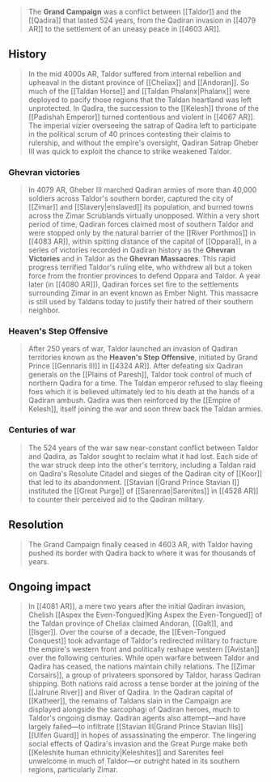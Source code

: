 > The **Grand Campaign** was a conflict between [[Taldor]] and the [[Qadira]] that lasted 524 years, from the Qadiran invasion in [[4079 AR]] to the settlement of an uneasy peace in [[4603 AR]].



## History

> In the mid 4000s AR, Taldor suffered from internal rebellion and upheaval in the distant province of [[Cheliax]] and [[Andoran]]. So much of the [[Taldan Horse]] and [[Taldan Phalanx|Phalanx]] were deployed to pacify those regions that the Taldan heartland was left unprotected.
> In Qadira, the succession to the [[Kelesh]] throne of the [[Padishah Emperor]] turned contentious and violent in [[4067 AR]]. The imperial vizier overseeing the satrap of Qadira left to participate in the political scrum of 40 princes contesting their claims to rulership, and without the empire's oversight, Qadiran Satrap Gheber III was quick to exploit the chance to strike weakened Taldor.


### Ghevran victories

> In 4079 AR, Gheber III marched Qadiran armies of more than 40,000 soldiers across Taldor's southern border, captured the city of [[Zimar]] and [[Slavery|enslaved]] its population, and burned towns across the Zimar Scrublands virtually unopposed. Within a very short period of time, Qadiran forces claimed most of southern Taldor and were stopped only by the natural barrier of the [[River Porthmos]] in [[4083 AR]], within spitting distance of the capital of [[Oppara]], in a series of victories recorded in Qadiran history as the **Ghevran Victories** and in Taldor as the **Ghevran Massacres**. This rapid progress terrified Taldor's ruling elite, who withdrew all but a token force from the frontier provinces to defend Oppara and Taldor.
> A year later (in [[4080 AR]]), Qadiran forces set fire to the settlements surrounding Zimar in an event known as Ember Night. This massacre is still used by Taldans today to justify their hatred of their southern neighbor.


### Heaven's Step Offensive

> After 250 years of war, Taldor launched an invasion of Qadiran territories known as the **Heaven's Step Offensive**, initiated by Grand Prince [[Gennaris III]] in [[4324 AR]]. After defeating six Qadiran generals on the [[Plains of Paresh]], Taldor took control of much of northern Qadira for a time. The Taldan emperor refused to slay fleeing foes which it is believed ultimately led to his death at the hands of a Qadiran ambush. Qadira was then reinforced by the [[Empire of Kelesh]], itself joining the war and soon threw back the Taldan armies.


### Centuries of war

> The 524 years of the war saw near-constant conflict between Taldor and Qadira, as Taldor sought to reclaim what it had lost. Each side of the war struck deep into the other's territory, including a Taldan raid on Qadira's Resolute Citadel and sieges of the Qadiran city of [[Koor]] that led to its abandonment.
> [[Stavian I|Grand Prince Stavian I]] instituted the [[Great Purge]] of [[Sarenrae|Sarenites]] in [[4528 AR]] to counter their perceived aid to the Qadiran military.


## Resolution

> The Grand Campaign finally ceased in 4603 AR, with Taldor having pushed its border with Qadira back to where it was for thousands of years.


## Ongoing impact

> In [[4081 AR]], a mere two years after the initial Qadiran invasion, Chelish [[Aspex the Even-Tongued|King Aspex the Even-Tongued]] of the Taldan province of Cheliax claimed Andoran, [[Galt]], and [[Isger]]. Over the course of a decade, the [[Even-Tongued Conquest]] took advantage of Taldor's redirected military to fracture the empire's western front and politically reshape western [[Avistan]] over the following centuries.
> While open warfare between Taldor and Qadira has ceased, the nations maintain chilly relations. The [[Zimar Corsairs]], a group of privateers sponsored by Taldor, harass Qadiran shipping. Both nations raid across a tense border at the joining of the [[Jalrune River]] and River of Qadira. In the Qadiran capital of [[Katheer]], the remains of Taldans slain in the Campaign are displayed alongside the sarcophagi of Qadiran heroes, much to Taldor's ongoing dismay. Qadiran agents also attempt—and have largely failed—to infiltrate [[Stavian III|Grand Prince Stavian IIIs]] [[Ulfen Guard]] in hopes of assassinating the emperor.
> The lingering social effects of Qadira's invasion and the Great Purge make both [[Keleshite human ethnicity|Keleshites]] and Sarenites feel unwelcome in much of Taldor—or outright hated in its southern regions, particularly Zimar.







